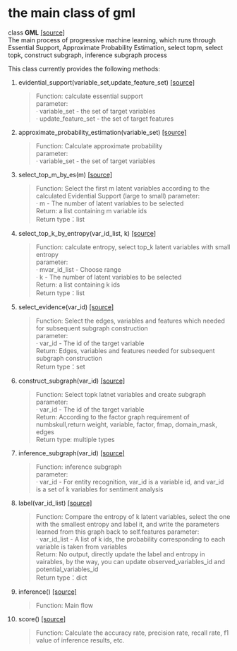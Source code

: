 # the main class of gml

class **GML** [[source]](../gml.py)         
The main process of progressive machine learning, which runs through Essential Support, Approximate Probability Estimation, select topm, select topk, construct subgraph, inference subgraph process   


This class currently provides the following methods:  
 
1. evidential_support(variable_set,update_feature_set) [[source]](../gml.py)            

    >Function: calculate essential support  
    >parameter:  
    > · variable_set - the set of target variables    
    > · update_feature_set - the set of target features    

2. approximate_probability_estimation(variable_set) [[source]](../gml.py)            

    >Function: Calculate approximate probability  
    >parameter:  
    > · variable_set - the set of target variables      

3. select_top_m_by_es(m) [[source]](../gml.py)            

    >Function: Select the first m latent variables according to the calculated Evidential Support (large to small)
    >parameter:  
    > · m - The number of latent variables to be selected      
    >Return: a list containing m variable ids  
    >Return type：list

4. select_top_k_by_entropy(var_id_list, k) [[source]](../gml.py)            

    >Function: calculate entropy, select top_k latent variables with small entropy  
    >parameter:  
    > · mvar_id_list - Choose range      
    > · k - The number of latent variables to be selected      
    >Return: a list containing k ids  
    >Return type：list

5. select_evidence(var_id) [[source]](../gml.py)            

    >Function: Select the edges, variables and features which needed for subsequent subgraph construction  
    >parameter:  
    > · var_id - The id of the target variable    
    >Return: Edges, variables and features needed for subsequent subgraph construction  
    >Return type：set

6. construct_subgraph(var_id) [[source]](../gml.py)            

    >Function: Select topk latnet variables and create subgraph  
    >parameter:  
    > · var_id - The id of the target variable    
    >Return: According to the factor graph requirement of numbskull,return weight, variable, factor, fmap, domain_mask, edges  
    >Return type: multiple types

7. inference_subgraph(var_id) [[source]](../gml.py)            

    >Function: inference subgraph  
    >parameter:  
    > · var_id - For entity recognition, var_id is a variable id, and var_id is a set of k variables for sentiment analysis

8. label(var_id_list) [[source]](../gml.py)            

    >Function: Compare the entropy of k latent variables, select the one with the smallest entropy and label it, and write the parameters learned from this graph back to self.features
    >parameter:  
    > · var_id_list - A list of k ids, the probability corresponding to each variable is taken from variables    
    >Return: No output, directly update the label and entropy in vairables, by the way, you can update observed_variables_id and potential_variables_id  
    >Return type：dict

9. inference() [[source]](../gml.py)            

    >Function: Main flow    

10. score() [[source]](../gml.py)            

    >Function: Calculate the accuracy rate, precision rate, recall rate, f1 value of inference results, etc.  
